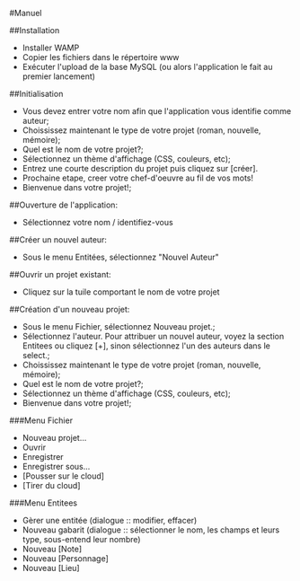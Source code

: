 #Manuel


##Installation
- Installer WAMP
- Copier les fichiers dans le répertoire www
- Exécuter l'upload de la base MySQL (ou alors l'application le fait au premier lancement)

##Initialisation
- Vous devez entrer votre nom afin que l'application vous identifie comme auteur;
- Choississez maintenant le type de votre projet (roman, nouvelle, mémoire);
- Quel est le nom de votre projet?;
- Sélectionnez un thème d'affichage (CSS, couleurs, etc);
- Entrez une courte description du projet puis cliquez sur [créer].
- Prochaine etape, creer votre chef-d'oeuvre au fil de vos mots!
- Bienvenue dans votre projet!;

##Ouverture de l'application:
- Sélectionnez votre nom / identifiez-vous

##Créer un nouvel auteur:
- Sous le menu Entitées, sélectionnez "Nouvel Auteur"

##Ouvrir un projet existant:
- Cliquez sur la tuile comportant le nom de votre projet

##Création d'un nouveau projet:
- Sous le menu Fichier, sélectionnez Nouveau projet.;
- Sélectionnez l'auteur. Pour attribuer un nouvel auteur, voyez la section Entitees ou cliquez [+], sinon sélectionnez l'un des auteurs dans le select.;
- Choississez maintenant le type de votre projet (roman, nouvelle, mémoire);
- Quel est le nom de votre projet?;
- Sélectionnez un thème d'affichage (CSS, couleurs, etc);
- Bienvenue dans votre projet!;

###Menu Fichier
* Nouveau projet...
* Ouvrir
* Enregistrer
* Enregistrer sous...
* [Pousser sur le cloud]
* [Tirer du cloud]

###Menu Entitees
* Gèrer une entitée (dialogue :: modifier, effacer)
* Nouveau gabarit (dialogue ::  sélectionner le nom, les champs et leurs type, sous-entend leur nombre)
* Nouveau [Note]
* Nouveau [Personnage]
* Nouveau [Lieu]


